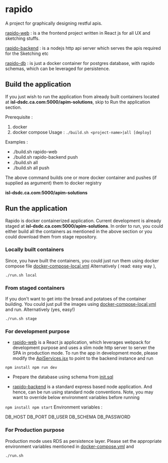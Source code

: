 # rapido
A project for graphically designing restful apis.

[rapido-web](rapido-web) : is a the frontend project written in React js for all UX and sketching stuffs.

[rapido-backend](rapido-backend) : is a nodejs http api server which serves the apis required for the Sketching etc

[rapido-db](rapido-db) : is just a docker container for postgres database, with rapido schemas, which can be leveraged for persistence.

## Build the application
If you just wish to run the application from already built containers located at <b>isl-dsdc.ca.com:5000/apim-solutions</b>, skip to Run the application section.


Prerequisite :
1. docker
2. docker compose
Usage :
``
./build.sh <project-name>|all [deploy]
``

Examples :
- ./build.sh rapido-web
- ./build.sh rapido-backend push
- ./build.sh all
- ./build.sh all push

The above command builds one or more docker container and pushes (if supplied as argument) them to docker registry

<b>isl-dsdc.ca.com:5000/apim-solutions</b>

## Run the application
Rapido is docker containerized application. Current development is already staged at <b>isl-dsdc.ca.com:5000/apim-solutions</b>. In order to run, you could either build all the containers as mentioned in the above section or you could download them from stage repository.

### Locally built containers
Since, you have built the containers, you could just run them using docker compose file [docker-compose-local.yml](docker-compose-local.yml)
Alternatively ( read: easy way ),

``
./run.sh local
``
### From staged containers
If you don't want to get into the bread and potatoes of the container building. You could just pull the images using [docker-compose-local.yml](docker-compose-local.yml) and run.
Alternatively (yes, easy!)

``
./run.sh stage
``

### For development purpose

- [rapido-web](rapido-web) is a React js application, which leverages webpack for development purpose and uses a slim node http server to server the SPA in production mode. To run the app in development mode, please modify the [ApiServices.jsx](rapido-web/src/modules/utils/ApiServices.jsx) to point to the backend instance and run

``
npm install
npm run dev
``

- Prepare the database using schema from [init.sql](rapido-db/init.sql)

- [rapido-backend](rapido-backend) is a standard express based node application. And hence, can be run using standard node conventions. Note, you may want to override below environment variables before running

``
npm install
npm start
``
Environment variables :

DB_HOST
DB_PORT
DB_USER
DB_SCHEMA
DB_PASSWORD

### For Production purpose

Production mode uses RDS as persistence layer. Please set the appropriate environment variables mentioned in [docker-compose.yml](docker-compose.yml) and

``
./run.sh
``
